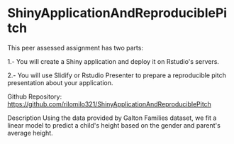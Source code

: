 # ShinyApplicationAndReproduciblePitch

This peer assessed assignment has two parts:

1.- You will create a Shiny application and deploy it on Rstudio's servers.

2.- You will use Slidify or Rstudio Presenter to prepare a reproducible pitch presentation about your application.

Github Repository: https://github.com/rilomilo321/ShinyApplicationAndReproduciblePitch

Description
Using the data provided by Galton Families dataset, we fit a linear model to predict a child's height based on the gender and parent's average height.
